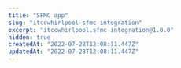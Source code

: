 ```yaml
---
title: "SFMC app"
slug: "itccwhirlpool-sfmc-integration"
excerpt: "itccwhirlpool.sfmc-integration@1.0.0"
hidden: true
createdAt: "2022-07-28T12:08:11.447Z"
updatedAt: "2022-07-28T12:08:11.447Z"
---
```

